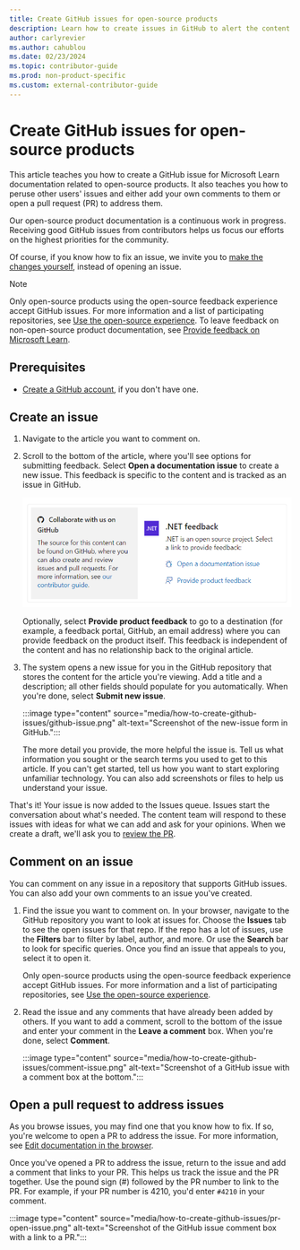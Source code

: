 ```yaml
---
title: Create GitHub issues for open-source products
description: Learn how to create issues in GitHub to alert the content team when you spot errors in Microsoft Learn documentation for open-source products.
author: carlyrevier
ms.author: cahublou
ms.date: 02/23/2024
ms.topic: contributor-guide
ms.prod: non-product-specific
ms.custom: external-contributor-guide
---
```


# Create GitHub issues for open-source products

This article teaches you how to create a GitHub issue for Microsoft Learn documentation related to open-source products. It also teaches you how to peruse other users' issues and either add your own comments to them or open a pull request (PR) to address them.

Our open-source product documentation is a continuous work in progress. Receiving good GitHub issues from contributors helps us focus our efforts on the highest priorities for the community.

Of course, if you know how to fix an issue, we invite you to [make the changes yourself](how-to-write-quick-edits.md), instead of opening an issue.

> [!NOTE]
> Only open-source products using the open-source feedback experience accept GitHub issues. For more information and a list of participating repositories, see [Use the open-source experience](provide-feedback.md#use-the-open-source-experience). To leave feedback on non-open-source product documentation, see [Provide feedback on Microsoft Learn](provide-feedback.md).

## Prerequisites

- [Create a GitHub account](index.md#create-a-github-account), if you don't have one.

## Create an issue

1. Navigate to the article you want to comment on.
1. Scroll to the bottom of the article, where you'll see options for submitting feedback. Select **Open a documentation issue** to create a new issue. This feedback is specific to the content and is tracked as an issue in GitHub.

    ![Screenshot of the bottom of an article, showing the feedback options.](media/how-to-create-github-issues/feedback-links.png)

    Optionally, select **Provide product feedback** to go to a destination (for example, a feedback portal, GitHub, an email address) where you can provide feedback on the product itself. This feedback is independent of the content and has no relationship back to the original article.

1. The system opens a new issue for you in the GitHub repository that stores the content for the article you're viewing. Add a title and a description; all other fields should populate for you automatically. When you're done, select **Submit new issue**.

    :::image type="content" source="media/how-to-create-github-issues/github-issue.png" alt-text="Screenshot of the new-issue form in GitHub.":::

    The more detail you provide, the more helpful the issue is. Tell us what information you sought or the search terms you used to get to this article. If you can't get started, tell us how you want to start exploring unfamiliar technology. You can also add screenshots or files to help us understand your issue.

That's it! Your issue is now added to the Issues queue. Issues start the conversation about what's needed. The content team will respond to these issues with ideas for what we can add and ask for your opinions. When we create a draft, we'll ask you to [review the PR](how-to-review-pull-request.md).

## Comment on an issue

You can comment on any issue in a repository that supports GitHub issues. You can also add your own comments to an issue you've created.

1. Find the issue you want to comment on. In your browser, navigate to the GitHub repository you want to look at issues for. Choose the **Issues** tab to see the open issues for that repo. If the repo has a lot of issues, use the **Filters** bar to filter by label, author, and more. Or use the **Search** bar to look for specific queries. Once you find an issue that appeals to you, select it to open it.

    Only open-source products using the open-source feedback experience accept GitHub issues. For more information and a list of participating repositories, see [Use the open-source experience](provide-feedback.md#use-the-open-source-experience).

1. Read the issue and any comments that have already been added by others. If you want to add a comment, scroll to the bottom of the issue and enter your comment in the **Leave a comment** box. When you're done, select **Comment**.

    :::image type="content" source="media/how-to-create-github-issues/comment-issue.png" alt-text="Screenshot of a GitHub issue with a comment box at the bottom.":::

## Open a pull request to address issues

As you browse issues, you may find one that you know how to fix. If so, you're welcome to open a PR to address the issue. For more information, see [Edit documentation in the browser](how-to-write-quick-edits.md).

Once you've opened a PR to address the issue, return to the issue and add a comment that links to your PR. This helps us track the issue and the PR together. Use the pound sign (#) followed by the PR number to link to the PR. For example, if your PR number is 4210, you'd enter `#4210` in your comment.

:::image type="content" source="media/how-to-create-github-issues/pr-open-issue.png" alt-text="Screenshot of the GitHub issue comment box with a link to a PR.":::
